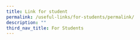 ```yaml
---
title: Link for student
permalink: /useful-links/for-students/permalink/
description: ""
third_nav_title: For Students
---
```

